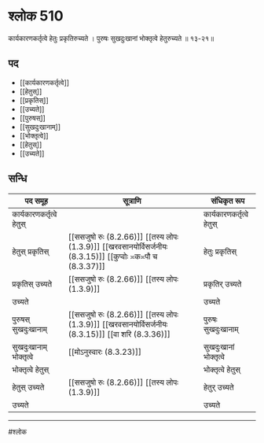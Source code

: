 # श्लोक 510

कार्यकारणकर्तृत्वे हेतुः प्रकृतिरुच्यते ।
पुरुषः सुखदुःखानां भोक्तृत्वे हेतुरुच्यते ॥ १३-२१॥


## पद 

- [[कार्यकारणकर्तृत्वे]]
- [[हेतुस्]]
- [[प्रकृतिस्]]
- [[उच्यते]]
- [[पुरुषस्]]
- [[सुखदुःखानाम्]]
- [[भोक्तृत्वे]]
- [[हेतुस्]]
- [[उच्यते]]

## सन्धि

| पद समूह | सूत्राणि | संधिकृत रूप |
| ----- | ----- | ----- |
| कार्यकारणकर्तृत्वे हेतुस् |  | कार्यकारणकर्तृत्वे हेतुस् |
| हेतुस् प्रकृतिस् |  [[ससजुषो रुः (8.2.66)]] [[तस्य लोपः (1.3.9)]] [[खरवसानयोर्विसर्जनीयः (8.3.15)]] [[कुप्वोः ≍क≍पौ च (8.3.37)]] | हेतुः प्रकृतिस् |
| प्रकृतिस् उच्यते |  [[ससजुषो रुः (8.2.66)]] [[तस्य लोपः (1.3.9)]] | प्रकृतिर् उच्यते |
| उच्यते |  | उच्यते |
| पुरुषस् सुखदुःखानाम् |  [[ससजुषो रुः (8.2.66)]] [[तस्य लोपः (1.3.9)]] [[खरवसानयोर्विसर्जनीयः (8.3.15)]] [[वा शरि (8.3.36)]] | पुरुषः सुखदुःखानाम् |
| सुखदुःखानाम् भोक्तृत्वे |  [[मोऽनुस्वारः (8.3.23)]] | सुखदुःखानां भोक्तृत्वे |
| भोक्तृत्वे हेतुस् |  | भोक्तृत्वे हेतुस् |
| हेतुस् उच्यते |  [[ससजुषो रुः (8.2.66)]] [[तस्य लोपः (1.3.9)]] | हेतुर् उच्यते |
| उच्यते |  | उच्यते |


---

#श्लोक